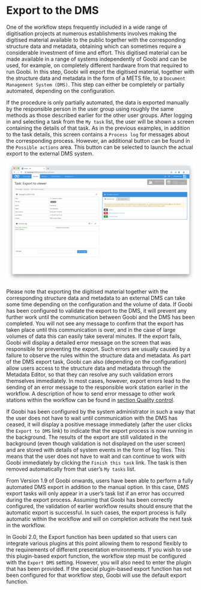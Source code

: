 # Export to the DMS

One of the workflow steps frequently included in a wide range of digitisation projects at numerous establishments involves making the digitised material available to the public together with the corresponding structure data and metadata, obtaining which can sometimes require a considerable investment of time and effort. This digitised material can be made available in a range of systems independently of Goobi and can be used, for example, on completely different hardware from that required to run Goobi. In this step, Goobi will export the digitised material, together with the structure data and metadata in the form of a METS file, to a `Document Management System (DMS)`. This step can either be completely or partially automated, depending on the configuration.

If the procedure is only partially automated, the data is exported manually by the responsible person in the user group using roughly the same methods as those described earlier for the other user groups. After logging in and selecting a task from the `My task` list, the user will be shown a screen containing the details of that task. As in the previous examples, in addition to the task details, this screen contains a `Process log` for messages about the corresponding process. However, an additional button can be found in the `Possible actions` area. This button can be selected to launch the actual export to the external DMS system.

![Details of a task involving export to the DMS](30-37e.png)

Please note that exporting the digitised material together with the corresponding structure data and metadata to an external DMS can take some time depending on the configuration and the volume of data. If Goobi has been configured to validate the export to the DMS, it will prevent any further work until the communication between Goobi and the DMS has been completed. You will not see any message to confirm that the export has taken place until this communication is over, and in the case of large volumes of data this can easily take several minutes. If the export fails, Goobi will display a detailed error message on the screen that was responsible for preventing the export. Such errors are usually caused by a failure to observe the rules within the structure data and metadata. As part of the DMS export task, Goobi can also \(depending on the configuration\) allow users access to the structure data and metadata through the Metadata Editor, so that they can resolve any such validation errors themselves immediately. In most cases, however, export errors lead to the sending of an error message to the responsible work station earlier in the workflow. A description of how to send error message to other work stations within the workflow can be found in [section Quality control](3.2.md).

If Goobi has been configured by the system administrator in such a way that the user does not have to wait until communication with the DMS has ceased, it will display a positive message immediately \(after the user clicks the `Export to DMS` link\) to indicate that the export process is now running in the background. The results of the export are still validated in the background \(even though validation is not displayed on the user screen\) and are stored with details of system events in the form of log files. This means that the user does not have to wait and can continue to work with Goobi immediately by clicking the `Finish this task` link. The task is then removed automatically from that user’s `My tasks` list.

From Version 1.9 of Goobi onwards, users have been able to perform a fully automated DMS export in addition to the manual option. In this case, DMS export tasks will only appear in a user’s task list if an error has occurred during the export process. Assuming that Goobi has been correctly configured, the validation of earlier workflow results should ensure that the automatic export is successful. In such cases, the export process is fully automatic within the workflow and will on completion activate the next task in the workflow.

In Goobi 2.0, the Export function has been updated so that users can integrate various plugins at this point allowing them to respond flexibly to the requirements of different presentation environments. If you wish to use this plugin-based export function, the workflow step must be configured with the `Export DMS` setting. However, you will also need to enter the plugin that has been provided. If the special plugin-based export function has not been configured for that workflow step, Goobi will use the default export function.